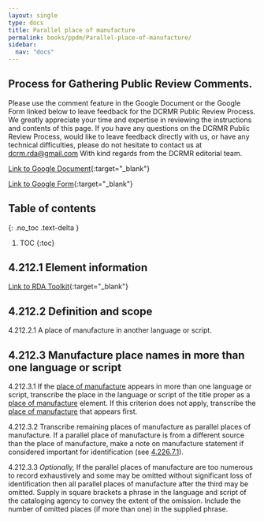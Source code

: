 ```yaml
---
layout: single
type: docs
title: Parallel place of manufacture
permalink: books/ppdm/Parallel-place-of-manufacture/
sidebar:
  nav: "docs"
---
```


## Process for Gathering Public Review Comments.
Please use the comment feature in the Google Document or the Google Form linked below to leave feedback for the DCRMR Public Review Process.  We greatly appreciate your time and expertise in reviewing the instructions and contents of this page.  If you have any questions on the DCRMR Public Review Process, would like to leave feedback directly with us, or have any technical difficulties, please do not hesitate to contact us at dcrm.rda@gmail.com  With kind regards from the DCRMR editorial team.

[Link to Google Document](https://docs.google.com/document/d/1muqOQNBQKJOCDxmzdTs9mP3heOXs5_-AllSrFvZZcNs/edit#){:target="_blank"}

[Link to Google Form](https://docs.google.com/forms/d/e/1FAIpQLSdNtJkbY1mngdTcvCoB7zZcpaIuuKHvlbyiidP-QunDy14VcQ/viewform){:target="_blank"}

## Table of contents
{: .no_toc .text-delta }

1. TOC
{:toc}

## 4.212.1 Element information

[Link to RDA Toolkit](https://beta.rdatoolkit.org/Content/Index?externalId=en-US_ala-39b430be-31ff-3456-bf49-d1fdf7c823a0){:target="_blank"}

## 4.212.2 Definition and scope

<a name="4.212.2.1">4.212.2.1</a>  A place of manufacture in another language or script.

## 4.212.3 Manufacture place names in more than one language or script

<a name="4.212.3.1">4.212.3.1</a> If the [place of manufacture](/DCRMR/books/ppdm/Place-of-manufacture/) appears in more than one language or script, transcribe the place in the language or script of the title proper as a [place of manufacture](/DCRMR/books/ppdm/Place-of-manufacture/) element.  If this criterion does not apply, transcribe the [place of manufacture](/DCRMR/books/ppdm/Place-of-manufacture/) that appears first.

<a name="4.212.3.2">4.212.3.2</a> Transcribe remaining places of manufacture as parallel places of manufacture. If a parallel place of manufacture is from a different source than the place of manufacture, make a note on manufacture statement if considered important for identification (see [4.226.7.1](/DCRMR/books/ppdm/Note-on-manufacture-statement/#4.226.7.1)).

<a name="4.212.3.3">4.212.3.3</a> *Optionally,* If the parallel places of manufacture are too numerous to record exhaustively and some may be omitted without significant loss of identification then all parallel places of manufacture after the third may be omitted. Supply in square brackets a phrase in the language and script of the cataloging agency to convey the extent of the omission. Include the number of omitted places (if more than one) in the supplied phrase.








